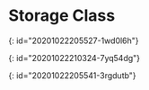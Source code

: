 # Storage Class
{: id="20201022205527-1wd0l6h"}

{: id="20201022210324-7yq54dg"}

{: id="20201022205541-3rgdutb"}
